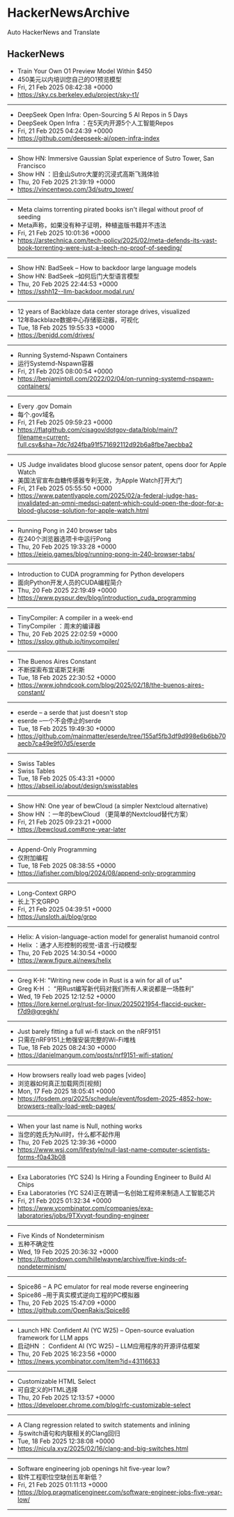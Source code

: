 # HackerNewsArchive
Auto HackerNews and Translate

## HackerNews
* Train Your Own O1 Preview Model Within $450
* 450美元以内培训您自己的O1预览模型
* Fri, 21 Feb 2025 08:42:38 +0000
* https://sky.cs.berkeley.edu/project/sky-t1/
----
* DeepSeek Open Infra: Open-Sourcing 5 AI Repos in 5 Days
* DeepSeek Open Infra ：在5天内开源5个人工智能Repos
* Fri, 21 Feb 2025 04:24:39 +0000
* https://github.com/deepseek-ai/open-infra-index
----
* Show HN: Immersive Gaussian Splat experience of Sutro Tower, San Francisco
* Show HN ：旧金山Sutro大厦的沉浸式高斯飞溅体验
* Thu, 20 Feb 2025 21:39:19 +0000
* https://vincentwoo.com/3d/sutro_tower/
----
* Meta claims torrenting pirated books isn't illegal without proof of seeding
* Meta声称，如果没有种子证明，种植盗版书籍并不违法
* Fri, 21 Feb 2025 10:01:36 +0000
* https://arstechnica.com/tech-policy/2025/02/meta-defends-its-vast-book-torrenting-were-just-a-leech-no-proof-of-seeding/
----
* Show HN: BadSeek – How to backdoor large language models
* Show HN: BadSeek –如何后门大型语言模型
* Thu, 20 Feb 2025 22:44:53 +0000
* https://sshh12--llm-backdoor.modal.run/
----
* 12 years of Backblaze data center storage drives, visualized
* 12年Backblaze数据中心存储驱动器，可视化
* Tue, 18 Feb 2025 19:55:33 +0000
* https://benjdd.com/drives/
----
* Running Systemd-Nspawn Containers
* 运行Systemd-Nspawn容器
* Fri, 21 Feb 2025 08:00:54 +0000
* https://benjamintoll.com/2022/02/04/on-running-systemd-nspawn-containers/
----
* Every .gov Domain
* 每个.gov域名
* Fri, 21 Feb 2025 09:59:23 +0000
* https://flatgithub.com/cisagov/dotgov-data/blob/main/?filename=current-full.csv&sha=7dc7d24fba91f571692112d92b6a8fbe7aecbba2
----
* US Judge invalidates blood glucose sensor patent, opens door for Apple Watch
* 美国法官宣布血糖传感器专利无效，为Apple Watch打开大门
* Fri, 21 Feb 2025 05:55:50 +0000
* https://www.patentlyapple.com/2025/02/a-federal-judge-has-invalidated-an-omni-medsci-patent-which-could-open-the-door-for-a-blood-glucose-solution-for-apple-watch.html
----
* Running Pong in 240 browser tabs
* 在240个浏览器选项卡中运行Pong
* Thu, 20 Feb 2025 19:33:28 +0000
* https://eieio.games/blog/running-pong-in-240-browser-tabs/
----
* Introduction to CUDA programming for Python developers
* 面向Python开发人员的CUDA编程简介
* Thu, 20 Feb 2025 22:19:49 +0000
* https://www.pyspur.dev/blog/introduction_cuda_programming
----
* TinyCompiler: A compiler in a week-end
* TinyCompiler ：周末的编译器
* Thu, 20 Feb 2025 22:02:59 +0000
* https://ssloy.github.io/tinycompiler/
----
* The Buenos Aires Constant
* 不断探索布宜诺斯艾利斯
* Tue, 18 Feb 2025 22:30:52 +0000
* https://www.johndcook.com/blog/2025/02/18/the-buenos-aires-constant/
----
* eserde – a serde that just doesn't stop
* eserde –一个不会停止的serde
* Tue, 18 Feb 2025 19:49:30 +0000
* https://github.com/mainmatter/eserde/tree/155af5fb3df9d998e6b6bb70aecb7ca49e9f07d5/eserde
----
* Swiss Tables
* Swiss Tables
* Tue, 18 Feb 2025 05:43:31 +0000
* https://abseil.io/about/design/swisstables
----
* Show HN: One year of bewCloud (a simpler Nextcloud alternative)
* Show HN ：一年的bewCloud （更简单的Nextcloud替代方案）
* Fri, 21 Feb 2025 09:23:21 +0000
* https://bewcloud.com#one-year-later
----
* Append-Only Programming
* 仅附加编程
* Tue, 18 Feb 2025 08:38:55 +0000
* https://iafisher.com/blog/2024/08/append-only-programming
----
* Long-Context GRPO
* 长上下文GRPO
* Fri, 21 Feb 2025 04:39:51 +0000
* https://unsloth.ai/blog/grpo
----
* Helix: A vision-language-action model for generalist humanoid control
* Helix ：通才人形控制的视觉-语言-行动模型
* Thu, 20 Feb 2025 14:30:54 +0000
* https://www.figure.ai/news/helix
----
* Greg K-H: "Writing new code in Rust is a win for all of us"
* Greg K-H ： “用Rust编写新代码对我们所有人来说都是一场胜利”
* Wed, 19 Feb 2025 12:12:52 +0000
* https://lore.kernel.org/rust-for-linux/2025021954-flaccid-pucker-f7d9@gregkh/
----
* Just barely fitting a full wi-fi stack on the nRF9151
* 只需在nRF9151上勉强安装完整的Wi-Fi堆栈
* Tue, 18 Feb 2025 08:24:30 +0000
* https://danielmangum.com/posts/nrf9151-wifi-station/
----
* How browsers really load web pages [video]
* 浏览器如何真正加载网页[视频]
* Mon, 17 Feb 2025 18:05:41 +0000
* https://fosdem.org/2025/schedule/event/fosdem-2025-4852-how-browsers-really-load-web-pages/
----
* When your last name is Null, nothing works
* 当您的姓氏为Null时，什么都不起作用
* Thu, 20 Feb 2025 12:39:36 +0000
* https://www.wsj.com/lifestyle/null-last-name-computer-scientists-forms-f0a43b08
----
* Exa Laboratories (YC S24) Is Hiring a Founding Engineer to Build AI Chips
* Exa Laboratories (YC S24)正在聘请一名创始工程师来制造人工智能芯片
* Fri, 21 Feb 2025 01:32:34 +0000
* https://www.ycombinator.com/companies/exa-laboratories/jobs/9TXvyqt-founding-engineer
----
* Five Kinds of Nondeterminism
* 五种不确定性
* Wed, 19 Feb 2025 20:36:32 +0000
* https://buttondown.com/hillelwayne/archive/five-kinds-of-nondeterminism/
----
* Spice86 – A PC emulator for real mode reverse engineering
* Spice86 –用于真实模式逆向工程的PC模拟器
* Thu, 20 Feb 2025 15:47:09 +0000
* https://github.com/OpenRakis/Spice86
----
* Launch HN: Confident AI (YC W25) – Open-source evaluation framework for LLM apps
* 启动HN ： Confident AI (YC W25) – LLM应用程序的开源评估框架
* Thu, 20 Feb 2025 16:23:56 +0000
* https://news.ycombinator.com/item?id=43116633
----
* Customizable HTML Select
* 可自定义的HTML选择
* Thu, 20 Feb 2025 12:13:57 +0000
* https://developer.chrome.com/blog/rfc-customizable-select
----
* A Clang regression related to switch statements and inlining
* 与switch语句和内联相关的Clang回归
* Tue, 18 Feb 2025 12:38:08 +0000
* https://nicula.xyz/2025/02/16/clang-and-big-switches.html
----
* Software engineering job openings hit five-year low?
* 软件工程职位空缺创五年新低？
* Fri, 21 Feb 2025 01:11:13 +0000
* https://blog.pragmaticengineer.com/software-engineer-jobs-five-year-low/
----

